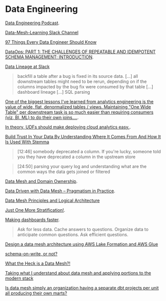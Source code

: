 # Data Engineering

[Data Engineering Podcast](https://www.dataengineeringpodcast.com/).

[Data-Mesh-Learning Slack Channel](https://launchpass.com/data-mesh-learning)

[97 Things Every Data Engineer Should Know](https://www.goodreads.com/book/show/56916802-97-things-every-data-engineer-should-know)

[DataOps: PART 1: THE CHALLENGES OF REPEATABLE AND IDEMPOTENT SCHEMA MANAGEMENT: INTRODUCTION](https://www.dataops.live/blog/the-challenges-of-repeatable-and-idempotent-schema-management-introduction).

[Data Lineage at Slack](https://slack.engineering/data-lineage-at-slack/)

> backfill a table after a bug is fixed in its source data. [...] all downstream tables might need to be rerun, depending on if the columns impacted by the bug fix were consumed by that table [...] dashboard lineage [...] SQL parsing

[One of the biggest lessons I've learned from analytics engineering is the value of wide, flat, denormalized tables / views. Maintaining "One Wide Table" per downstream task is so much easier than requiring consumers (viz, BI, ML) to do their own joins....](https://twitter.com/pbailis/status/1428801544367984645).

[In theory, UDFs should make deploying cloud analytics easy.](https://twitter.com/pbailis/status/1428458584040374280).

[Build Trust In Your Data By Understanding Where It Comes From And How It Is Used With Stemma](https://www.dataengineeringpodcast.com/stemma-data-discovery-episode-211/)

> [12:46] somebody deprecated a column. If you're lucky, someone told you they have deprecated a column in the upstream store

> [24:50] parsing your query log and understanding what are the common ways the data gets joined or filtered 

[Data Mesh and Domain Ownership](https://www.youtube.com/watch?v=GCNOOB9cFdU). 

[Data Driven with Data Mesh – Pragmatism in Practice](https://www.youtube.com/watch?v=e6lqj5PpxOs).

[Data Mesh Principles and Logical Architecture](https://martinfowler.com/articles/data-mesh-principles.html)

[Just One More Stratification!](https://greatexpectations.io/blog/one-more-stratification/).

[Making dashboards faster](https://www.metabase.com/learn/administration/making-dashboards-faster).

> Ask for less data.
> Cache answers to questions.
> Organize data to anticipate common questions.
> Ask efficient questions.

[Design a data mesh architecture using AWS Lake Formation and AWS Glue](https://aws.amazon.com/blogs/big-data/design-a-data-mesh-architecture-using-aws-lake-formation-and-aws-glue/)

[schema-on-write, or not?](https://news.ycombinator.com/item?id=28260328)

[What the Heck is a Data Mesh?!](https://cnr.sh/essays/what-the-heck-data-mesh)

[Taking what I understand about data mesh and applying portions to the modern stack](https://twitter.com/sethrosen/status/1425594775986659328)

[Is data mesh simply an organization having a separate dbt projects per unit all producing their own marts?](https://twitter.com/sethrosen/status/1425595435301883907)



